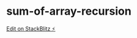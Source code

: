 # sum-of-array-recursion

[Edit on StackBlitz ⚡️](https://stackblitz.com/edit/sum-of-array-recursion)